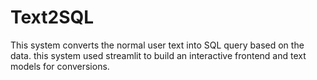 # Text2SQL
This system converts the normal user text into SQL query based on the data. this system used streamlit to build an interactive frontend and text models for conversions.
